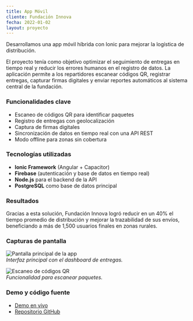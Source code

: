 ```yaml
---
title: App Móvil  
cliente: Fundación Innova  
fecha: 2022-01-02  
layout: proyecto
---
```


Desarrollamos una app móvil híbrida con Ionic para mejorar la logística de distribución.

El proyecto tenía como objetivo optimizar el seguimiento de entregas en tiempo real y reducir los errores humanos en el registro de datos. La aplicación permite a los repartidores escanear códigos QR, registrar entregas, capturar firmas digitales y enviar reportes automáticos al sistema central de la fundación.

### Funcionalidades clave

- Escaneo de códigos QR para identificar paquetes
- Registro de entregas con geolocalización
- Captura de firmas digitales
- Sincronización de datos en tiempo real con una API REST
- Modo offline para zonas sin cobertura

### Tecnologías utilizadas

- **Ionic Framework** (Angular + Capacitor)  
- **Firebase** (autenticación y base de datos en tiempo real)  
- **Node.js** para el backend de la API  
- **PostgreSQL** como base de datos principal  

### Resultados

Gracias a esta solución, Fundación Innova logró reducir en un 40% el tiempo promedio de distribución y mejorar la trazabilidad de sus envíos, beneficiando a más de 1,500 usuarios finales en zonas rurales.

### Capturas de pantalla

![Pantalla principal de la app](https://tusitio.com/imagenes/app-movil-home.png)  
*Interfaz principal con el dashboard de entregas.*

![Escaneo de códigos QR](https://tusitio.com/imagenes/app-movil-qr.png)  
*Funcionalidad para escanear paquetes.*

### Demo y código fuente

- [Demo en vivo](https://demo.tusitio.com/app-movil)  
- [Repositorio GitHub](https://github.com/tuusuario/app-movil-innova)